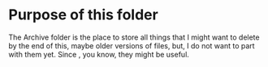 # Purpose of this folder

The Archive folder is the place to store all things that I might want to delete by the end of this, maybe older versions of files, but, I do not want to part with them yet. Since , you know, they might be useful.

